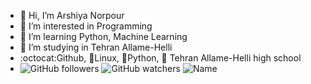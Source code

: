 - 👋 Hi, I’m Arshiya Norpour
- 👀 I’m interested in Programming
- 🌱 I’m learning Python, Machine Learning
- 🌱 I’m studying in Tehran Allame-Helli
- :octocat:Github, 🐧Linux, 🐍Python, 🏫 Tehran Allame-Helli high school
- ![GitHub followers](https://img.shields.io/github/followers/ArshiyaNorpour?style=social) ![GitHub watchers](https://img.shields.io/github/watchers/ArshiyaNorpour/Arshiyanorpour?style=social) ![Name](https://img.shields.io/badge/Name-Arshiya-green)
